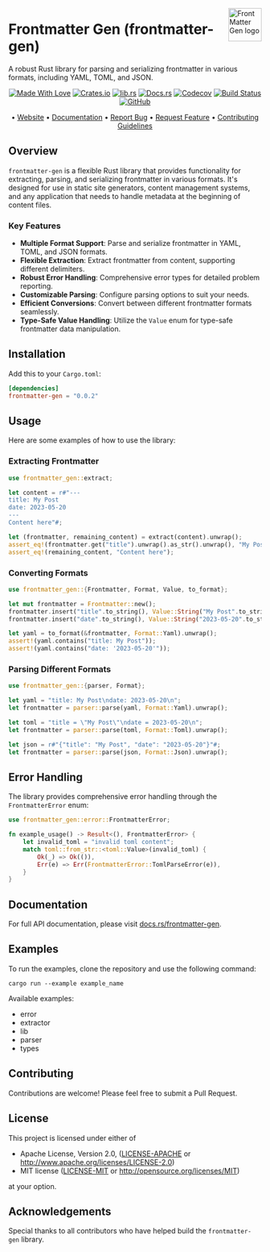 <!-- markdownlint-disable MD033 MD041 -->
<img src="https://kura.pro/frontmatter-gen/images/logos/frontmatter-gen.svg"
alt="FrontMatter Gen logo" height="66" align="right" />
<!-- markdownlint-enable MD033 MD041 -->

# Frontmatter Gen (frontmatter-gen)

A robust Rust library for parsing and serializing frontmatter in various formats, including YAML, TOML, and JSON.

<!-- markdownlint-disable MD033 MD041 -->
<center>
<!-- markdownlint-enable MD033 MD041 -->

[![Made With Love][made-with-rust]][08] [![Crates.io][crates-badge]][03] [![lib.rs][libs-badge]][01] [![Docs.rs][docs-badge]][04] [![Codecov][codecov-badge]][06] [![Build Status][build-badge]][07] [![GitHub][github-badge]][02]

• [Website][00] • [Documentation][04] • [Report Bug][02] • [Request Feature][02] • [Contributing Guidelines][05]

<!-- markdownlint-disable MD033 MD041 -->
</center>
<!-- markdownlint-enable MD033 MD041 -->

## Overview

`frontmatter-gen` is a flexible Rust library that provides functionality for extracting, parsing, and serializing frontmatter in various formats. It's designed for use in static site generators, content management systems, and any application that needs to handle metadata at the beginning of content files.

### Key Features

- **Multiple Format Support**: Parse and serialize frontmatter in YAML, TOML, and JSON formats.
- **Flexible Extraction**: Extract frontmatter from content, supporting different delimiters.
- **Robust Error Handling**: Comprehensive error types for detailed problem reporting.
- **Customizable Parsing**: Configure parsing options to suit your needs.
- **Efficient Conversions**: Convert between different frontmatter formats seamlessly.
- **Type-Safe Value Handling**: Utilize the `Value` enum for type-safe frontmatter data manipulation.

## Installation

Add this to your `Cargo.toml`:

```toml
[dependencies]
frontmatter-gen = "0.0.2"
```

## Usage

Here are some examples of how to use the library:

### Extracting Frontmatter

```rust
use frontmatter_gen::extract;

let content = r#"---
title: My Post
date: 2023-05-20
---
Content here"#;

let (frontmatter, remaining_content) = extract(content).unwrap();
assert_eq!(frontmatter.get("title").unwrap().as_str().unwrap(), "My Post");
assert_eq!(remaining_content, "Content here");
```

### Converting Formats

```rust
use frontmatter_gen::{Frontmatter, Format, Value, to_format};

let mut frontmatter = Frontmatter::new();
frontmatter.insert("title".to_string(), Value::String("My Post".to_string()));
frontmatter.insert("date".to_string(), Value::String("2023-05-20".to_string()));

let yaml = to_format(&frontmatter, Format::Yaml).unwrap();
assert!(yaml.contains("title: My Post"));
assert!(yaml.contains("date: '2023-05-20'"));
```

### Parsing Different Formats

```rust
use frontmatter_gen::{parser, Format};

let yaml = "title: My Post\ndate: 2023-05-20\n";
let frontmatter = parser::parse(yaml, Format::Yaml).unwrap();

let toml = "title = \"My Post\"\ndate = 2023-05-20\n";
let frontmatter = parser::parse(toml, Format::Toml).unwrap();

let json = r#"{"title": "My Post", "date": "2023-05-20"}"#;
let frontmatter = parser::parse(json, Format::Json).unwrap();
```

## Error Handling

The library provides comprehensive error handling through the `FrontmatterError` enum:

```rust
use frontmatter_gen::error::FrontmatterError;

fn example_usage() -> Result<(), FrontmatterError> {
    let invalid_toml = "invalid toml content";
    match toml::from_str::<toml::Value>(invalid_toml) {
        Ok(_) => Ok(()),
        Err(e) => Err(FrontmatterError::TomlParseError(e)),
    }
}
```

## Documentation

For full API documentation, please visit [docs.rs/frontmatter-gen](https://docs.rs/frontmatter-gen).

## Examples

To run the examples, clone the repository and use the following command:

```shell
cargo run --example example_name
```

Available examples:

- error
- extractor
- lib
- parser
- types

## Contributing

Contributions are welcome! Please feel free to submit a Pull Request.

## License

This project is licensed under either of

- Apache License, Version 2.0, ([LICENSE-APACHE](LICENSE-APACHE) or <http://www.apache.org/licenses/LICENSE-2.0>)
- MIT license ([LICENSE-MIT](LICENSE-MIT) or <http://opensource.org/licenses/MIT>)

at your option.

## Acknowledgements

Special thanks to all contributors who have helped build the `frontmatter-gen` library.

[00]: https://frontmatter-gen.com
[01]: https://lib.rs/crates/frontmatter-gen
[02]: https://github.com/sebastienrousseau/frontmatter-gen/issues
[03]: https://crates.io/crates/frontmatter-gen
[04]: https://docs.rs/frontmatter-gen
[05]: https://github.com/sebastienrousseau/frontmatter-gen/blob/main/CONTRIBUTING.md
[06]: https://codecov.io/gh/sebastienrousseau/frontmatter-gen
[07]: https://github.com/sebastienrousseau/frontmatter-gen/actions?query=branch%3Amain
[08]: https://www.rust-lang.org/

[build-badge]: https://img.shields.io/github/actions/workflow/status/sebastienrousseau/frontmatter--gen/release.yml?branch=main&style=for-the-badge&logo=github
[codecov-badge]: https://img.shields.io/codecov/c/github/sebastienrousseau/frontmatter-gen?style=for-the-badge&token=Q9KJ6XXL67&logo=codecov
[crates-badge]: https://img.shields.io/crates/v/frontmatter-gen.svg?style=for-the-badge&color=fc8d62&logo=rust
[docs-badge]: https://img.shields.io/badge/docs.rs-frontmatter--gen-66c2a5?style=for-the-badge&labelColor=555555&logo=docs.rs
[github-badge]: https://img.shields.io/badge/github-sebastienrousseau/frontmatter--gen-8da0cb?style=for-the-badge&labelColor=555555&logo=github
[libs-badge]: https://img.shields.io/badge/lib.rs-v0.0.2-orange.svg?style=for-the-badge
[made-with-rust]: https://img.shields.io/badge/rust-f04041?style=for-the-badge&labelColor=c0282d&logo=rust
